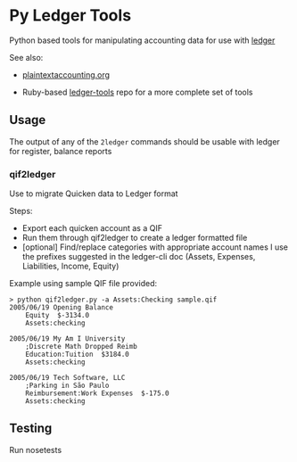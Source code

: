 # Py Ledger Tools

Python based tools for manipulating accounting data for use with [ledger](ledger-cli.org)

See also: 

- [plaintextaccounting.org](plaintextaccounting.org)

- Ruby-based [ledger-tools](https://github.com/chrisnatali/ledger-tools) repo for a more complete set of tools

## Usage

The output of any of the `2ledger` commands should be usable with ledger
for register, balance reports

### qif2ledger

Use to migrate Quicken data to Ledger format

Steps:
- Export each quicken account as a QIF
- Run them through qif2ledger to create a ledger formatted file
- [optional] Find/replace categories with appropriate account names
  I use the prefixes suggested in the ledger-cli doc (Assets, Expenses, Liabilities, Income, Equity)

Example using sample QIF file provided:

```
> python qif2ledger.py -a Assets:Checking sample.qif
2005/06/19 Opening Balance
    Equity  $-3134.0
    Assets:checking

2005/06/19 My Am I University
    ;Discrete Math Dropped Reimb
    Education:Tuition  $3184.0
    Assets:checking

2005/06/19 Tech Software, LLC
    ;Parking in São Paulo
    Reimbursement:Work Expenses  $-175.0
    Assets:checking
```
 
## Testing

Run nosetests
